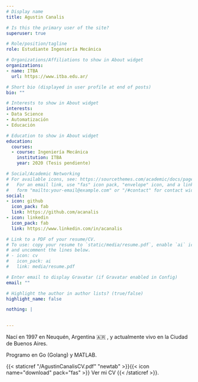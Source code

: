 ```yaml
---
# Display name
title: Agustin Canalis

# Is this the primary user of the site?
superuser: true

# Role/position/tagline
role: Estudiante Ingeniería Mecánica

# Organizations/Affiliations to show in About widget
organizations:
- name: ITBA
  url: https://www.itba.edu.ar/

# Short bio (displayed in user profile at end of posts)
bio: ""

# Interests to show in About widget
interests:
- Data Science
- Automatización
- Educación

# Education to show in About widget
education:
  courses:
  - course: Ingeniería Mecánica
    institution: ITBA
    year: 2020 (Tesis pendiente)

# Social/Academic Networking
# For available icons, see: https://sourcethemes.com/academic/docs/page-builder/#icons
#   For an email link, use "fas" icon pack, "envelope" icon, and a link in the
#   form "mailto:your-email@example.com" or "/#contact" for contact widget.
social:
- icon: github
  icon_pack: fab
  link: https://github.com/acanalis
- icon: linkedin
  icon_pack: fab
  link: https://www.linkedin.com/in/acanalis

# Link to a PDF of your resume/CV.
# To use: copy your resume to `static/media/resume.pdf`, enable `ai` icons in `params.toml`, 
# and uncomment the lines below.
# - icon: cv
#   icon_pack: ai
#   link: media/resume.pdf

# Enter email to display Gravatar (if Gravatar enabled in Config)
email: ""

# Highlight the author in author lists? (true/false)
highlight_name: false

nothing: |
  

---
```


Nací en 1997 en Neuquén, Argentina :argentina: , y actualmente vivo en la Ciudad de Buenos Aires. 

Programo en Go (Golang) y MATLAB. 

{{< staticref "/AgustinCanalisCV.pdf" "newtab" >}}{{< icon name="download" pack="fas" >}} Ver mi CV {{< /staticref >}}.